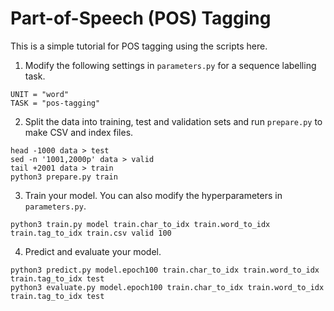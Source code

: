# Part-of-Speech (POS) Tagging

This is a simple tutorial for POS tagging using the scripts here.

1. Modify the following settings in `parameters.py` for a sequence labelling task.

```
UNIT = "word"
TASK = "pos-tagging"
```

2. Split the data into training, test and validation sets and run `prepare.py` to make CSV and index files.

```
head -1000 data > test
sed -n '1001,2000p' data > valid
tail +2001 data > train
python3 prepare.py train
```

3. Train your model. You can also modify the hyperparameters in `parameters.py`.

```
python3 train.py model train.char_to_idx train.word_to_idx train.tag_to_idx train.csv valid 100
```

4. Predict and evaluate your model.

```
python3 predict.py model.epoch100 train.char_to_idx train.word_to_idx train.tag_to_idx test
python3 evaluate.py model.epoch100 train.char_to_idx train.word_to_idx train.tag_to_idx test
```
